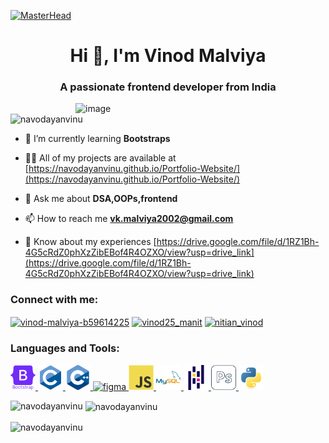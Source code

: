 [![MasterHead](https://globaleducation.s3.ap-south-1.amazonaws.com/globaledu/gif/front-end-development.gif)](https://globaleducation.s3.ap-south-1.amazonaws.com/globaledu/gif/front-end-development.gif)
<h1 align="center">Hi 👋, I'm Vinod Malviya</h1>
<h3 align="center">A passionate frontend developer from India</h3>
<img align = "right" width="400" src="https://cdn.dribbble.com/users/1162077/screenshots/3848914/programmer.gif" alt="image">
<p align="left"> <img src="https://komarev.com/ghpvc/?username=navodayanvinu&label=Profile%20views&color=0e75b6&style=flat" alt="navodayanvinu" /> </p>

- 🌱 I’m currently learning **Bootstraps**

- 👨‍💻 All of my projects are available at [https://navodayanvinu.github.io/Portfolio-Website/](https://navodayanvinu.github.io/Portfolio-Website/)

- 💬 Ask me about **DSA,OOPs,frontend**

- 📫 How to reach me **vk.malviya2002@gmail.com**

- 📄 Know about my experiences [https://drive.google.com/file/d/1RZ1Bh-4G5cRdZ0phXzZibEBof4R4OZXO/view?usp=drive_link](https://drive.google.com/file/d/1RZ1Bh-4G5cRdZ0phXzZibEBof4R4OZXO/view?usp=drive_link)

<h3 align="left">Connect with me:</h3>
<p align="left">
<a href="https://linkedin.com/in/vinod-malviya-b59614225" target="blank"><img align="center" src="https://raw.githubusercontent.com/rahuldkjain/github-profile-readme-generator/master/src/images/icons/Social/linked-in-alt.svg" alt="vinod-malviya-b59614225" height="30" width="40" /></a>
<a href="https://www.leetcode.com/vinod25_manit" target="blank"><img align="center" src="https://raw.githubusercontent.com/rahuldkjain/github-profile-readme-generator/master/src/images/icons/Social/leet-code.svg" alt="vinod25_manit" height="30" width="40" /></a>
<a href="https://auth.geeksforgeeks.org/user/nitian_vinod" target="blank"><img align="center" src="https://raw.githubusercontent.com/rahuldkjain/github-profile-readme-generator/master/src/images/icons/Social/geeks-for-geeks.svg" alt="nitian_vinod" height="30" width="40" /></a>
</p>

<h3 align="left">Languages and Tools:</h3>
<p align="left"> <a href="https://getbootstrap.com" target="_blank" rel="noreferrer"> <img src="https://raw.githubusercontent.com/devicons/devicon/master/icons/bootstrap/bootstrap-plain-wordmark.svg" alt="bootstrap" width="40" height="40"/> </a> <a href="https://www.cprogramming.com/" target="_blank" rel="noreferrer"> <img src="https://raw.githubusercontent.com/devicons/devicon/master/icons/c/c-original.svg" alt="c" width="40" height="40"/> </a> <a href="https://www.w3schools.com/cpp/" target="_blank" rel="noreferrer"> <img src="https://raw.githubusercontent.com/devicons/devicon/master/icons/cplusplus/cplusplus-original.svg" alt="cplusplus" width="40" height="40"/> </a> <a href="https://www.figma.com/" target="_blank" rel="noreferrer"> <img src="https://www.vectorlogo.zone/logos/figma/figma-icon.svg" alt="figma" width="40" height="40"/> </a> <a href="https://developer.mozilla.org/en-US/docs/Web/JavaScript" target="_blank" rel="noreferrer"> <img src="https://raw.githubusercontent.com/devicons/devicon/master/icons/javascript/javascript-original.svg" alt="javascript" width="40" height="40"/> </a> <a href="https://www.mysql.com/" target="_blank" rel="noreferrer"> <img src="https://raw.githubusercontent.com/devicons/devicon/master/icons/mysql/mysql-original-wordmark.svg" alt="mysql" width="40" height="40"/> </a> <a href="https://pandas.pydata.org/" target="_blank" rel="noreferrer"> <img src="https://raw.githubusercontent.com/devicons/devicon/2ae2a900d2f041da66e950e4d48052658d850630/icons/pandas/pandas-original.svg" alt="pandas" width="40" height="40"/> </a> <a href="https://www.photoshop.com/en" target="_blank" rel="noreferrer"> <img src="https://raw.githubusercontent.com/devicons/devicon/master/icons/photoshop/photoshop-line.svg" alt="photoshop" width="40" height="40"/> </a> <a href="https://www.python.org" target="_blank" rel="noreferrer"> <img src="https://raw.githubusercontent.com/devicons/devicon/master/icons/python/python-original.svg" alt="python" width="40" height="40"/> </a> </p>

<p><img align="left" src="https://github-readme-stats.vercel.app/api/top-langs?username=navodayanvinu&show_icons=true&locale=en&layout=compact" alt="navodayanvinu" /></p>

<p>&nbsp;<img align="center" src="https://github-readme-stats.vercel.app/api?username=navodayanvinu&show_icons=true&locale=en" alt="navodayanvinu" /></p>

<p><img align="center" src="https://github-readme-streak-stats.herokuapp.com/?user=navodayanvinu&" alt="navodayanvinu" /></p>
